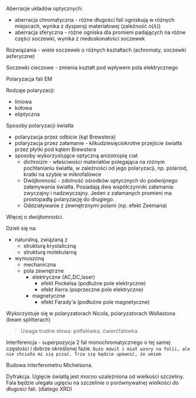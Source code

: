 Aberracje układów optycznych:

- aberracja chromatyczna - różne długości fali ogniskują w różnych miejscach, wynika z dyspersji materiałowej (zależność $n(\lambda)$)
- aberracja sferyczna - różne ogniska dla promieni padających na różne części soczewki, wynika z niedoskonałości soczewek

Rozwiązania - wiele soczewek o różnych kształtach (achromaty, soczewki asferyczne)

Soczewki cieczowe - zmienia kształt pod wpływem pola elektrycznego

Polaryzacja fali EM

Rodzaje polaryzacji:

- liniowa
- kołowa
- eliptyczna

Sposoby polaryzacji światła

- polaryzacja przez odbicie (kąt Brewstera)
- polaryzacja przez załamanie - kilkudziesięciokrotne przejście światła przez płytki pod kątem Brewstera
- sposoby wykorzystujące optyczną anizotropię ciał:
	- dichroizm - właściwości materiałów polegająca na różnym pochłanianiu światła, w zależności od jego polaryzacji, np. polaroid, kratki na szybie w mikrofalówce
	- Dwójłomność - zdolność ośrodków optycznych do podwójnego załamywania światła. Posiadają dwa współczynniki załamania: zwyczajny i nadzwyczajny. Jeden z załamanych promieni ma prostopadłą polaryzację do drugiego.
	- Oddziaływanie z zewnętrznymi polami (np. efekt Zeemana)

Więcej o dwójłomności.

Dzieli się na: 
- naturalną, związaną z
	- strukturą krystaliczną
	- strukturą molekularną
- wymuszoną
	- mechaniczna
	- pola zewnętrzne
		- elektryczne (AC,DC,laser)
			- efekt Pockelsa (podłużne pole elektryczne)
			- efekt Kerra (poprzeczne pole elektryczne)
		- magnetyczne
			- efekt Farady'a (podłużne pole magnetyczne)

Wykorzystuje się w polaryzatorach Nicola, polaryzatorach Wollastona (beam splitterach)

> Uwaga trudne słowa: półfalówka, ćwierćfalówka

Interferencja - superpozycja 2 fal monochromatycznego o tej samej częstości i dobrze określonej fazie.  `Dużo mówił i miał wzory na folii, ale nie chciało mi się pisać. Trza się będzie upewnić, że umiem`

Budowa interferometru Michelsona.

Dyfrakcja.
Ugięcie światłą jest mocno uzależniona od wielkości szczeliny. Fala będzie ulegała ugięciu na szczelinie o porównywalnej wielkości do długości fali. (dlatego XRD)